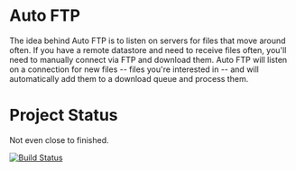 Auto FTP
========

The idea behind Auto FTP is to listen on servers for files that move around often. If you have a remote datastore and need to receive files often, you'll need to manually connect via FTP and download them. Auto FTP will listen on a connection for new files -- files you're interested in -- and will automatically add them to a download queue and process them.

Project Status
==============

Not even close to finished.

[![Build Status](https://travis-ci.org/JAGFin1/auto-ftp.png?branch=master)](https://travis-ci.org/JAGFin1/auto-ftp)
